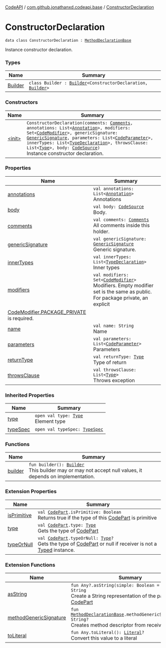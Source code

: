 [CodeAPI](../../index.md) / [com.github.jonathanxd.codeapi.base](../index.md) / [ConstructorDeclaration](.)

# ConstructorDeclaration

`data class ConstructorDeclaration : `[`MethodDeclarationBase`](../-method-declaration-base/index.md)

Instance constructor declaration.

### Types

| Name | Summary |
|---|---|
| [Builder](-builder/index.md) | `class Builder : `[`Builder`](../-method-declaration-base/-builder/index.md)`<ConstructorDeclaration, `[`Builder`](-builder/index.md)`>` |

### Constructors

| Name | Summary |
|---|---|
| [&lt;init&gt;](-init-.md) | `ConstructorDeclaration(comments: `[`Comments`](../../com.github.jonathanxd.codeapi.base.comment/-comments/index.md)`, annotations: List<`[`Annotation`](../-annotation/index.md)`>, modifiers: Set<`[`CodeModifier`](../-code-modifier/index.md)`>, genericSignature: `[`GenericSignature`](../../com.github.jonathanxd.codeapi.generic/-generic-signature/index.md)`, parameters: List<`[`CodeParameter`](../-code-parameter/index.md)`>, innerTypes: List<`[`TypeDeclaration`](../-type-declaration/index.md)`>, throwsClause: List<`[`Type`](http://docs.oracle.com/javase/6/docs/api/java/lang/reflect/Type.html)`>, body: `[`CodeSource`](../../com.github.jonathanxd.codeapi/-code-source/index.md)`)`<br>Instance constructor declaration. |

### Properties

| Name | Summary |
|---|---|
| [annotations](annotations.md) | `val annotations: List<`[`Annotation`](../-annotation/index.md)`>`<br>Annotations |
| [body](body.md) | `val body: `[`CodeSource`](../../com.github.jonathanxd.codeapi/-code-source/index.md)<br>Body. |
| [comments](comments.md) | `val comments: `[`Comments`](../../com.github.jonathanxd.codeapi.base.comment/-comments/index.md)<br>All comments inside this holder. |
| [genericSignature](generic-signature.md) | `val genericSignature: `[`GenericSignature`](../../com.github.jonathanxd.codeapi.generic/-generic-signature/index.md)<br>Generic signature. |
| [innerTypes](inner-types.md) | `val innerTypes: List<`[`TypeDeclaration`](../-type-declaration/index.md)`>`<br>Inner types |
| [modifiers](modifiers.md) | `val modifiers: Set<`[`CodeModifier`](../-code-modifier/index.md)`>`<br>Modifiers. Empty modifier set is the same as public. For package private, an explicit
[CodeModifier.PACKAGE_PRIVATE](../-code-modifier/-p-a-c-k-a-g-e_-p-r-i-v-a-t-e.md) is required. |
| [name](name.md) | `val name: String`<br>Name |
| [parameters](parameters.md) | `val parameters: List<`[`CodeParameter`](../-code-parameter/index.md)`>`<br>Parameters |
| [returnType](return-type.md) | `val returnType: `[`Type`](http://docs.oracle.com/javase/6/docs/api/java/lang/reflect/Type.html)<br>Type of return |
| [throwsClause](throws-clause.md) | `val throwsClause: List<`[`Type`](http://docs.oracle.com/javase/6/docs/api/java/lang/reflect/Type.html)`>`<br>Throws exception |

### Inherited Properties

| Name | Summary |
|---|---|
| [type](../-method-declaration-base/type.md) | `open val type: `[`Type`](http://docs.oracle.com/javase/6/docs/api/java/lang/reflect/Type.html)<br>Element type |
| [typeSpec](../-method-declaration-base/type-spec.md) | `open val typeSpec: `[`TypeSpec`](../-type-spec/index.md) |

### Functions

| Name | Summary |
|---|---|
| [builder](builder.md) | `fun builder(): `[`Builder`](-builder/index.md)<br>This builder may or may not accept null values, it depends on implementation. |

### Extension Properties

| Name | Summary |
|---|---|
| [isPrimitive](../../com.github.jonathanxd.codeapi.util/is-primitive.md) | `val `[`CodePart`](../../com.github.jonathanxd.codeapi/-code-part/index.md)`.isPrimitive: Boolean`<br>Returns true if the type of this [CodePart](../../com.github.jonathanxd.codeapi/-code-part/index.md) is primitive |
| [type](../../com.github.jonathanxd.codeapi.util/type.md) | `val `[`CodePart`](../../com.github.jonathanxd.codeapi/-code-part/index.md)`.type: `[`Type`](http://docs.oracle.com/javase/6/docs/api/java/lang/reflect/Type.html)<br>Gets the type of [CodePart](../../com.github.jonathanxd.codeapi/-code-part/index.md) |
| [typeOrNull](../../com.github.jonathanxd.codeapi.util/type-or-null.md) | `val `[`CodePart`](../../com.github.jonathanxd.codeapi/-code-part/index.md)`.typeOrNull: `[`Type`](http://docs.oracle.com/javase/6/docs/api/java/lang/reflect/Type.html)`?`<br>Gets the type of [CodePart](../../com.github.jonathanxd.codeapi/-code-part/index.md) or null if receiver is not a [Typed](../-typed/index.md) instance. |

### Extension Functions

| Name | Summary |
|---|---|
| [asString](../../com.github.jonathanxd.codeapi.util/kotlin.-any/as-string.md) | `fun Any?.asString(simple: Boolean = true): String`<br>Create a String representation of the part of this [CodePart](../../com.github.jonathanxd.codeapi/-code-part/index.md) |
| [methodGenericSignature](../../com.github.jonathanxd.codeapi.util/method-generic-signature.md) | `fun `[`MethodDeclarationBase`](../-method-declaration-base/index.md)`.methodGenericSignature(): String?`<br>Creates method descriptor from receiver. |
| [toLiteral](../../com.github.jonathanxd.codeapi.util.conversion/kotlin.-any/to-literal.md) | `fun Any.toLiteral(): `[`Literal`](../../com.github.jonathanxd.codeapi.literal/-literal/index.md)`?`<br>Convert this value to a literal |
